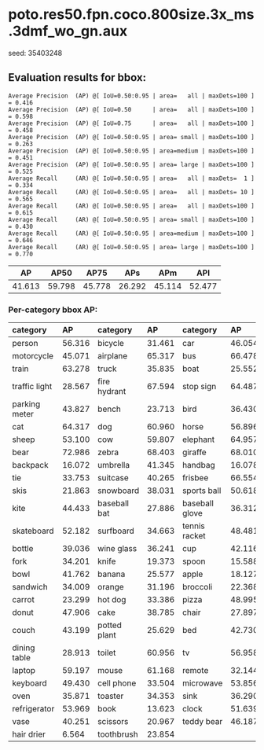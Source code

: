 # poto.res50.fpn.coco.800size.3x_ms.3dmf_wo_gn.aux  

seed: 35403248

## Evaluation results for bbox:  

```  
Average Precision  (AP) @[ IoU=0.50:0.95 | area=   all | maxDets=100 ] = 0.416
Average Precision  (AP) @[ IoU=0.50      | area=   all | maxDets=100 ] = 0.598
Average Precision  (AP) @[ IoU=0.75      | area=   all | maxDets=100 ] = 0.458
Average Precision  (AP) @[ IoU=0.50:0.95 | area= small | maxDets=100 ] = 0.263
Average Precision  (AP) @[ IoU=0.50:0.95 | area=medium | maxDets=100 ] = 0.451
Average Precision  (AP) @[ IoU=0.50:0.95 | area= large | maxDets=100 ] = 0.525
Average Recall     (AR) @[ IoU=0.50:0.95 | area=   all | maxDets=  1 ] = 0.334
Average Recall     (AR) @[ IoU=0.50:0.95 | area=   all | maxDets= 10 ] = 0.565
Average Recall     (AR) @[ IoU=0.50:0.95 | area=   all | maxDets=100 ] = 0.615
Average Recall     (AR) @[ IoU=0.50:0.95 | area= small | maxDets=100 ] = 0.430
Average Recall     (AR) @[ IoU=0.50:0.95 | area=medium | maxDets=100 ] = 0.646
Average Recall     (AR) @[ IoU=0.50:0.95 | area= large | maxDets=100 ] = 0.770
```  
|   AP   |  AP50  |  AP75  |  APs   |  APm   |  APl   |  
|:------:|:------:|:------:|:------:|:------:|:------:|  
| 41.613 | 59.798 | 45.778 | 26.292 | 45.114 | 52.477 |

### Per-category bbox AP:  

| category      | AP     | category     | AP     | category       | AP     |  
|:--------------|:-------|:-------------|:-------|:---------------|:-------|  
| person        | 56.316 | bicycle      | 31.461 | car            | 46.054 |  
| motorcycle    | 45.071 | airplane     | 65.317 | bus            | 66.478 |  
| train         | 63.278 | truck        | 35.835 | boat           | 25.552 |  
| traffic light | 28.567 | fire hydrant | 67.594 | stop sign      | 64.487 |  
| parking meter | 43.827 | bench        | 23.713 | bird           | 36.430 |  
| cat           | 64.317 | dog          | 60.960 | horse          | 56.896 |  
| sheep         | 53.100 | cow          | 59.807 | elephant       | 64.957 |  
| bear          | 72.986 | zebra        | 68.403 | giraffe        | 68.010 |  
| backpack      | 16.072 | umbrella     | 41.345 | handbag        | 16.078 |  
| tie           | 33.753 | suitcase     | 40.265 | frisbee        | 66.554 |  
| skis          | 21.863 | snowboard    | 38.031 | sports ball    | 50.618 |  
| kite          | 44.433 | baseball bat | 27.886 | baseball glove | 36.312 |  
| skateboard    | 52.182 | surfboard    | 34.663 | tennis racket  | 48.481 |  
| bottle        | 39.036 | wine glass   | 36.241 | cup            | 42.116 |  
| fork          | 34.201 | knife        | 19.373 | spoon          | 15.588 |  
| bowl          | 41.762 | banana       | 25.577 | apple          | 18.127 |  
| sandwich      | 34.009 | orange       | 31.196 | broccoli       | 22.368 |  
| carrot        | 23.299 | hot dog      | 33.386 | pizza          | 48.995 |  
| donut         | 47.906 | cake         | 38.785 | chair          | 27.897 |  
| couch         | 43.199 | potted plant | 25.629 | bed            | 42.730 |  
| dining table  | 28.913 | toilet       | 60.956 | tv             | 56.958 |  
| laptop        | 59.197 | mouse        | 61.168 | remote         | 32.144 |  
| keyboard      | 49.430 | cell phone   | 33.504 | microwave      | 53.856 |  
| oven          | 35.871 | toaster      | 34.353 | sink           | 36.290 |  
| refrigerator  | 53.969 | book         | 13.623 | clock          | 51.639 |  
| vase          | 40.251 | scissors     | 20.967 | teddy bear     | 46.187 |  
| hair drier    | 6.564  | toothbrush   | 23.854 |                |        |
